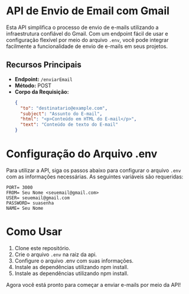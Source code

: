 # API de Envio de Email com Gmail

Esta API simplifica o processo de envio de e-mails utilizando a infraestrutura confiável do Gmail. Com um endpoint fácil de usar e configuração flexível por meio do arquivo `.env`, você pode integrar facilmente a funcionalidade de envio de e-mails em seus projetos.

## Recursos Principais

- **Endpoint:** `/enviarEmail`
- **Método:** POST
- **Corpo da Requisição:**
  ```json
  {
    "to": "destinatario@example.com",
    "subject": "Assunto do E-mail",
    "html": "<p>Conteúdo em HTML do E-mail</p>",
    "text": "Conteúdo de texto do E-mail"
  }
  ```

# Configuração do Arquivo .env

Para utilizar a API, siga os passos abaixo para configurar o arquivo `.env` com as informações necessárias. As seguintes variáveis são requeridas:

  ```env
  PORT= 3000
  FROM= Seu Nome <seuemail@gmail.com>
  USER= seuemail@gmail.com
  PASSWORD= suasenha
  NAME= Seu Nome
```
# Como Usar

1. Clone este repositório.
2. Crie o arquivo `.env` na raiz da api.
3. Configure o arquivo .env com suas informações.
4. Instale as dependências utilizando npm install.
5. Instale as dependências utilizando npm install.

Agora você está pronto para começar a enviar e-mails por meio da API!
